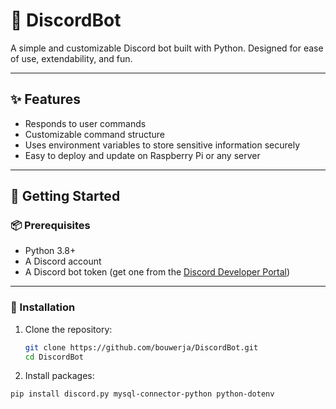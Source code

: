 # 🤖 DiscordBot

A simple and customizable Discord bot built with Python. Designed for ease of use, extendability, and fun.

---

## ✨ Features

- Responds to user commands
- Customizable command structure
- Uses environment variables to store sensitive information securely
- Easy to deploy and update on Raspberry Pi or any server

---

## 🚀 Getting Started

### 📦 Prerequisites

- Python 3.8+
- A Discord account
- A Discord bot token (get one from the [Discord Developer Portal](https://discord.com/developers/applications))

---

### 📁 Installation

1. Clone the repository:
   ```bash
   git clone https://github.com/bouwerja/DiscordBot.git
   cd DiscordBot

2. Install packages:
  ```bash
  pip install discord.py mysql-connector-python python-dotenv
